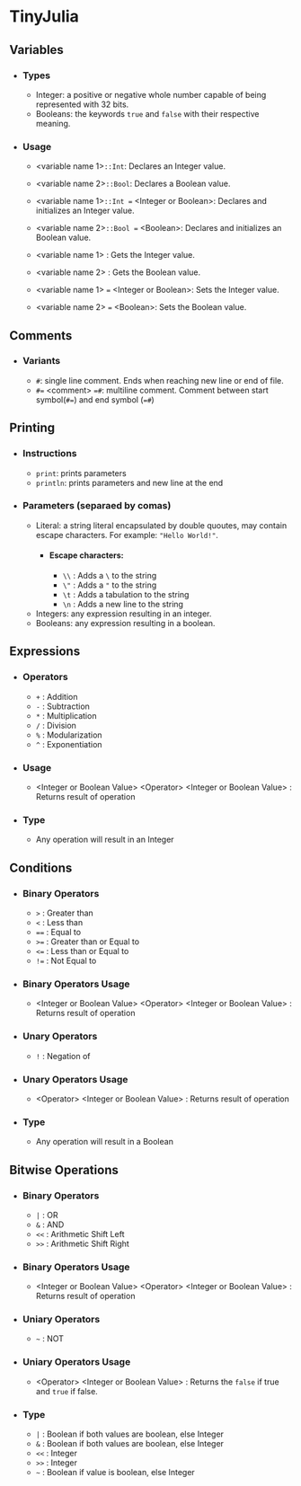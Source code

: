 # TinyJulia

## Variables
- ### Types
    - Integer: a positive or negative whole number capable of being represented with 32 bits.
    - Booleans: the keywords `true` and `false` with their respective meaning.
- ### Usage
    - <variable name 1\>`::Int`: Declares an Integer value.
    - <variable name 2\>`::Bool`: Declares a Boolean value.

    - <variable name 1\>`::Int =` <Integer or Boolean\>: Declares and initializes an Integer value.
    - <variable name 2\>`::Bool =` <Boolean\>: Declares and initializes an Boolean value.

    - <variable name 1\> : Gets the Integer value.
    - <variable name 2\> : Gets the Boolean value.
    
    - <variable name 1\> `=` <Integer or Boolean\>: Sets the Integer value.
    - <variable name 2\> `=` <Boolean\>: Sets the Boolean value.

## Comments
- ### Variants
    - `#`: single line comment. Ends when reaching new line or end of file.
    - `#=` <comment\> `=#`: multiline comment. Comment between start symbol(`#=`) and end symbol (`=#`)

## Printing
- ### Instructions
    - `print`: prints parameters
    - `println`: prints parameters and new line at the end
- ### Parameters (separaed by comas)
    - Literal: a string literal encapsulated by double quoutes, may contain escape characters. For example:  `"Hello World!"`.
        - #### Escape characters:
            - `\\` : Adds a `\` to the string
            - `\"` : Adds a `"` to the string
            - `\t` : Adds a tabulation to the string
            - `\n` : Adds a new line to the string
    - Integers: any expression resulting in an integer.
    - Booleans: any expression resulting in a boolean.

## Expressions
- ### Operators
    - `+` : Addition
    - `-` : Subtraction
    - `*` : Multiplication
    - `/` : Division
    - `%` : Modularization
    - `^` : Exponentiation
 - ### Usage
    - <Integer or Boolean Value\> <Operator\> <Integer or Boolean Value\> : Returns result of operation
 - ### Type
    - Any operation will result in an Integer

## Conditions
- ### Binary Operators
    - `>` : Greater than
    - `<` : Less than
    - `==` : Equal to
    - `>=` : Greater than or Equal to
    - `<=` : Less than or Equal to
    - `!=` : Not Equal to
 - ### Binary Operators Usage
    - <Integer or Boolean Value\> <Operator\> <Integer or Boolean Value\> : Returns result of operation
- ### Unary Operators
    - `!` : Negation of
 - ### Unary Operators Usage
    - <Operator\> <Integer or Boolean Value\> : Returns result of operation
 - ### Type
    - Any operation will result in a Boolean

## Bitwise Operations
- ### Binary Operators
    - `|` : OR
    - `&` : AND
    - `<<` : Arithmetic Shift Left 
    - `>>` : Arithmetic Shift Right
 - ### Binary Operators Usage
    - <Integer or Boolean Value\> <Operator\> <Integer or Boolean Value\> : Returns result of operation
 - ### Uniary Operators
    - `~` : NOT
 - ### Uniary Operators Usage
    - <Operator\> <Integer or Boolean Value\> : Returns the `false` if true and `true` if false.
 - ### Type
    - `|` : Boolean if both values are boolean, else Integer
    - `&` : Boolean if both values are boolean, else Integer
    - `<<` : Integer
    - `>>` : Integer
    - `~` : Boolean if value is boolean, else Integer

